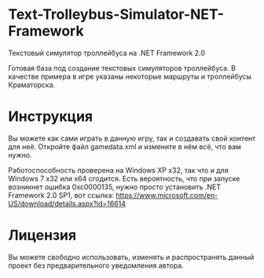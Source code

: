 # Text-Trolleybus-Simulator-NET-Framework
Текстовый симулятор троллейбуса на .NET Framework 2.0

Готовая база под создание текстовых симуляторов троллейбуса. В качестве примера в игре указаны некоторые маршруты и троллейбусы Краматорска.

# Инструкция
Вы можете как сами играть в данную игру, так и создавать свой контент для неё. Откройте файл gamedata.xml и измените в нём всё, что вам нужно.

Работоспособность проверена на Windows XP x32, так что и для Windows 7 x32 или x64 сгодится. Есть вероятность, что при запуске возникнет ошибка 0xc0000135, нужно просто установить .NET Framework 2.0 SP1, вот ссылка: https://www.microsoft.com/en-US/download/details.aspx?id=16614

# Лицензия
Вы можете свободно использовать, изменять и распространять данный проект без предварительного уведомления автора.
